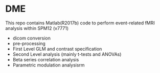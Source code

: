 # DME

This repo contains Matlab(R2017b) code to perform event-related fMRI analysis within SPM12 (v7771)

- dicom conversion
- pre-processing
- First Level GLM and contrast specification
- Second Level analysis (mainly t-tests and ANOVAs)
- Beta series correlation analysis
- Parametric modulation analysisrm 
